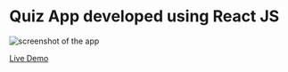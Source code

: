 # Quiz App developed using React JS

![screenshot of the app](https://raw.githubusercontent.com/praveenorugantitech/praveenorugantitech-reactjs-projects/master/0_Projects/praveenorugantitech-quiz/src/images/screenshot.PNG "Quiz App")

[Live Demo](https://praveenorugantitech-quiz.firebaseapp.com/)
